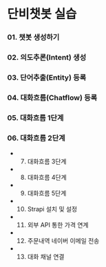 # 단비챗봇 실습
### 01. 챗봇 생성하기
### 02. 의도추론(Intent) 생성
### 03. 단어추출(Entity) 등록
### 04. 대화흐름(Chatflow) 등록
### 05. 대화흐름 1단계
### 06. 대화흐름 2단계
- 07. 대화흐름 3단계
- 08. 대화흐름 4단계
- 09. 대화흐름 5단계
- 10. Strapi 설치 및 설정
- 11. 외부 API 통한 가격 연계
- 12. 주문내역 네이버 이메일 전송
- 13. 대화 채널 연결

